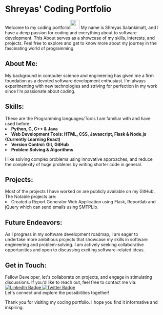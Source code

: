 <h1>Shreyas' Coding Portfolio</h1>
Welcome to my coding portfolio!<img src="https://media.giphy.com/media/hvRJCLFzcasrR4ia7z/giphy.gif" width="30px"/>
My name is Shreyas Salankimatt, and I have a deep passion for coding and everything about to software development. This About serves as a showcase of my skills, interests, and projects. Feel free to explore and get to know more about my journey in the fascinating world of programming.

<h2>About Me:</h2>
My background in computer science and engineering has given me a firm foundation as a devoted software development enthusiast. I'm always experimenting with new technologies and striving for perfection in my work since I'm passionate about coding.

<h2>Skills:</h2>
These are the Programming languages/Tools I am familiar with and have used before:<br>

<b>
<li>Python, C, C++ & Java</li>
<li>Web Development Tools: HTML, CSS, Javascript, Flask & Node.js (Currently Learning React) </li>
<!-- <li>Database Management: SQL & MongoDB</li> -->
<li>Version Control: Git, GitHub </li>
<li>Problem Solving & Algorithms</li>
</b>

I like solving complex problems using innovative approaches, and reduce the complexity of huge problems by writing shorter code in general.

<h2>Projects: </h2>
Most of the projects I have worked on are publicly available on my GitHub.<br>
The Notable projects are:<br>
<li> Created a Report Generator Web Application using Flask, Reportlab and jQuery which can send emails using SMTPLib. </li>

<h2>Future Endeavors:</h2>
As I progress in my software development roadmap, I am eager to undertake more ambitious projects that showcase my skills in software engineering and problem-solving. I am actively seeking collaborative opportunities and open to discussing exciting software-related ideas.

<h2>Get in Touch:</h2>
Fellow Developer, let's collaborate on projects, and engage in stimulating discussions. If you'd like to reach out, feel free to contact me via:<br> 
<div id="badges">
  <a href="https://www.linkedin.com/in/shreyas-salankimatt-83588a260/">
    <img src="https://img.shields.io/badge/LinkedIn-blue?style=for-the-badge&logo=linkedin&logoColor=white" alt="LinkedIn Badge"/>
  </a>
  <a href="https://twitter.com/shreyas_078">
    <img src="https://img.shields.io/badge/Twitter-blue?style=for-the-badge&logo=twitter&logoColor=white" alt="Twitter Badge"/>
  </a>
</div>
Let's connect and explore the possibilities together!

Thank you for visiting my coding portfolio. I hope you find it informative and inspiring.
